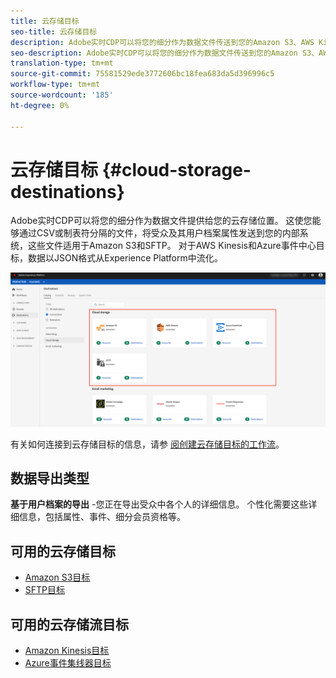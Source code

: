 ```yaml
---
title: 云存储目标
seo-title: 云存储目标
description: Adobe实时CDP可以将您的细分作为数据文件传送到您的Amazon S3、AWS Kinesis、Azure事件中心或SFTP云存储位置。
seo-description: Adobe实时CDP可以将您的细分作为数据文件传送到您的Amazon S3、AWS Kinesis、Azure事件中心或SFTP云存储位置。
translation-type: tm+mt
source-git-commit: 75581529ede3772606bc18fea683da5d396996c5
workflow-type: tm+mt
source-wordcount: '185'
ht-degree: 0%

---
```



# 云存储目标 {#cloud-storage-destinations}

Adobe实时CDP可以将您的细分作为数据文件提供给您的云存储位置。 这使您能够通过CSV或制表符分隔的文件，将受众及其用户档案属性发送到您的内部系统，这些文件适用于Amazon S3和SFTP。 对于AWS Kinesis和Azure事件中心目标，数据以JSON格式从Experience Platform中流化。

![Adobe Cloud存储目标](/help/rtcdp/destinations/assets/cloud-storage-destinations.png)

有关如何连接到云存储目标的信息，请参 [阅创建云存储目标的工作流](/help/rtcdp/destinations/cloud-storage-destinations-workflow.md)。

## 数据导出类型

**基于用户档案的导出** -您正在导出受众中各个人的详细信息。 个性化需要这些详细信息，包括属性、事件、细分会员资格等。

## 可用的云存储目标

* [Amazon S3目标](/help/rtcdp/destinations/amazon-s3-destination.md)
* [SFTP目标](/help/rtcdp/destinations/sftp-destination.md)

## 可用的云存储流目标

* [Amazon Kinesis目标](/help/rtcdp/destinations/amazon-kinesis-destination.md)
* [Azure事件集线器目标](/help/rtcdp/destinations/azure-event-hubs-destination.md)